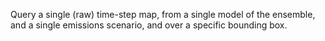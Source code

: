 
Query a single (raw) time-step map, from a single model of the ensemble,
and a single emissions scenario, and over a specific bounding box.

